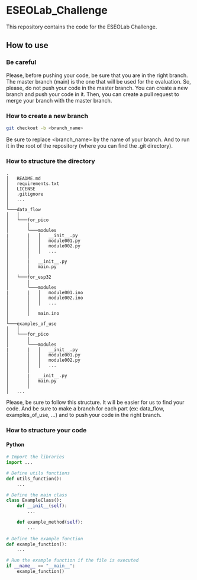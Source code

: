 # ESEOLab_Challenge

This repository contains the code for the ESEOLab Challenge.

## How to use

### Be careful
Please, before pushing your code, be sure that you are in the right branch. The master branch (main) is the one that will be used for the evaluation.
So, please, do not push your code in the master branch. You can create a new branch and push your code in it. Then, you can create a pull request to merge your branch with the master branch.

### How to create a new branch
```bash
git checkout -b <branch_name>
```
Be sure to replace <branch_name> by the name of your branch. And to run it in the root of the repository (where you can find the .git directory).

### How to structure the directory
```project
.
│   README.md
│   requirements.txt
│   LICENSE
│   .gitignore
│   ...  
│
└───data_flow
│   │
│   └───for_pico
│       │   
│       └───modules
|       |   │   __init__.py
│       │   │   module001.py
│       │   │   module002.py
│       │   │   ...
│       │
│       |   __init__.py
│       │   main.py
│       │
│   └───for_esp32
│       │
│       └───modules
|       |   │   module001.ino
│       │   │   module002.ino
│       │   │   ...
│       │
│       │   main.ino
│
└───examples_of_use
│   │
│   └───for_pico
│       │
│       └───modules
|       |   │   __init__.py
│       │   │   module001.py
│       │   │   module002.py
│       │   │   ...
│       │
│       |   __init__.py
│       │   main.py
│       │
│   ...
```

Please, be sure to follow this structure. It will be easier for us to find your code. And be sure to make a branch for each part (ex: data_flow, examples_of_use, ...) and to push your code in the right branch.

### How to structure your code

#### Python
```python
# Import the libraries
import ...

# Define utils functions
def utils_function():
    ...

# Define the main class
class ExampleClass():
    def __init__(self):
        ...

    def example_method(self):
        ...
    
# Define the example function
def example_function():
    ...

# Run the example function if the file is executed
if __name__ == "__main__":
    example_function()
```